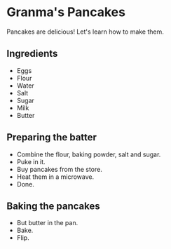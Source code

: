 # Granma's Pancakes

Pancakes are delicious! Let's learn how to make them.

## Ingredients
- Eggs
- Flour
- Water
- Salt
- Sugar
- Milk
- Butter


## Preparing the batter
- Combine the flour, baking powder, salt and sugar.
- Puke in it.
- Buy pancakes from the store.
- Heat them in a microwave.
- Done.

## Baking the pancakes
- But butter in the pan.
- Bake.
- Flip.
